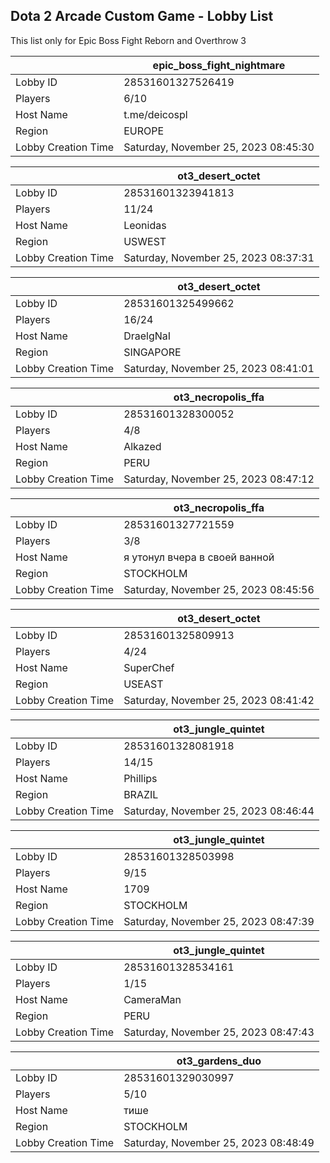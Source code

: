 ## Dota 2 Arcade Custom Game - Lobby List

This list only for Epic Boss Fight Reborn and Overthrow 3

|  | epic_boss_fight_nightmare |
| ------ | ------ |
| Lobby ID | 28531601327526419 |
| Players | 6/10 |
| Host Name | t.me/deicospl |
| Region | EUROPE |
| Lobby Creation Time | Saturday, November 25, 2023 08:45:30 |


|  | ot3_desert_octet |
| ------ | ------ |
| Lobby ID | 28531601323941813 |
| Players | 11/24 |
| Host Name | Leonidas |
| Region | USWEST |
| Lobby Creation Time | Saturday, November 25, 2023 08:37:31 |


|  | ot3_desert_octet |
| ------ | ------ |
| Lobby ID | 28531601325499662 |
| Players | 16/24 |
| Host Name | DraelgNaI |
| Region | SINGAPORE |
| Lobby Creation Time | Saturday, November 25, 2023 08:41:01 |


|  | ot3_necropolis_ffa |
| ------ | ------ |
| Lobby ID | 28531601328300052 |
| Players | 4/8 |
| Host Name | Alkazed |
| Region | PERU |
| Lobby Creation Time | Saturday, November 25, 2023 08:47:12 |


|  | ot3_necropolis_ffa |
| ------ | ------ |
| Lobby ID | 28531601327721559 |
| Players | 3/8 |
| Host Name | я утонул вчера в своей ванной |
| Region | STOCKHOLM |
| Lobby Creation Time | Saturday, November 25, 2023 08:45:56 |


|  | ot3_desert_octet |
| ------ | ------ |
| Lobby ID | 28531601325809913 |
| Players | 4/24 |
| Host Name | SuperChef |
| Region | USEAST |
| Lobby Creation Time | Saturday, November 25, 2023 08:41:42 |


|  | ot3_jungle_quintet |
| ------ | ------ |
| Lobby ID | 28531601328081918 |
| Players | 14/15 |
| Host Name | Phillips |
| Region | BRAZIL |
| Lobby Creation Time | Saturday, November 25, 2023 08:46:44 |


|  | ot3_jungle_quintet |
| ------ | ------ |
| Lobby ID | 28531601328503998 |
| Players | 9/15 |
| Host Name | 1709 |
| Region | STOCKHOLM |
| Lobby Creation Time | Saturday, November 25, 2023 08:47:39 |


|  | ot3_jungle_quintet |
| ------ | ------ |
| Lobby ID | 28531601328534161 |
| Players | 1/15 |
| Host Name | CameraMan |
| Region | PERU |
| Lobby Creation Time | Saturday, November 25, 2023 08:47:43 |


|  | ot3_gardens_duo |
| ------ | ------ |
| Lobby ID | 28531601329030997 |
| Players | 5/10 |
| Host Name | тише |
| Region | STOCKHOLM |
| Lobby Creation Time | Saturday, November 25, 2023 08:48:49 |


